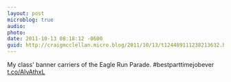 ```yaml
---
layout: post
microblog: true
audio: 
photo: 
date: 2011-10-13 08:18:12 -0600
guid: http://craigmcclellan.micro.blog/2011/10/13/t124489111238213632.html
---
```

My class' banner carriers of the Eagle Run Parade. #bestparttimejobever [t.co/AIvAthxL](http://t.co/AIvAthxL)
